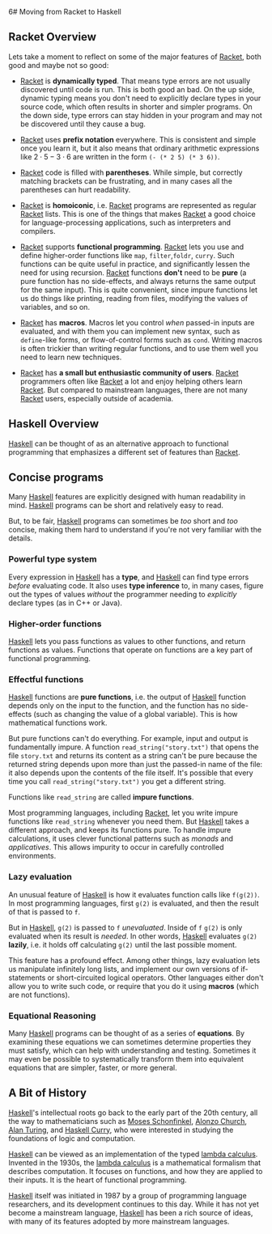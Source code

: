 6# Moving from Racket to Haskell

## Racket Overview

Lets take a moment to reflect on some of the major features of [Racket], both
good and maybe not so good:

- [Racket] is **dynamically typed**. That means type errors are not usually
  discovered until code is run. This is both good an bad. On the up side,
  dynamic typing means you don't need to explicitly declare types in your
  source code, which often results in shorter and simpler programs. On the
  down side, type errors can stay hidden in your program and may not be
  discovered until they cause a bug.

- [Racket] uses **prefix notation** everywhere. This is consistent and simple
  once you learn it, but it also means that ordinary arithmetic expressions
  like $2 \cdot 5 - 3 \cdot 6$ are written in the form `(- (* 2 5) (* 3 6))`.

- [Racket] code is filled with **parentheses**. While simple, but correctly
  matching brackets can be frustrating, and in many cases all the parentheses
  can hurt readability.

- [Racket] is **homoiconic**, i.e. [Racket] programs are represented as
  regular [Racket] lists. This is one of the things that makes [Racket] a good
  choice for language-processing applications, such as interpreters and
  compilers.

- [Racket] supports **functional programming**. [Racket] lets you use and
  define higher-order functions like `map`, `filter`,`foldr`, `curry`. Such
  functions can be quite useful in practice, and significantly lessen the need
  for using recursion. [Racket] functions **don't** need to be **pure** (a
  pure function has no side-effects, and always returns the same output for
  the same input). This is quite convenient, since impure functions let us do
  things like printing, reading from files, modifying the values of variables,
  and so on.

- [Racket] has **macros**. Macros let you control *when* passed-in inputs are
  evaluated, and with them you can implement new syntax, such as `define`-like
  forms, or flow-of-control forms such as `cond`. Writing macros is often
  trickier than writing regular functions, and to use them well you need to
  learn new techniques.

- [Racket] has **a small but enthusiastic community of users**. [Racket]
  programmers often like [Racket] a lot and enjoy helping others learn
  [Racket]. But compared to mainstream languages, there are not many [Racket]
  users, especially outside of academia.


## Haskell Overview

[Haskell] can be thought of as an alternative approach to functional
programming that emphasizes a different set of features than [Racket].

## Concise programs

Many [Haskell] features are explicitly designed with human readability in
mind. [Haskell] programs can be short and relatively easy to read.

But, to be fair, [Haskell] programs can sometimes be *too* short and *too*
concise, making them hard to understand if you're not very familiar with the
details.

### Powerful type system

Every expression in [Haskell] has a **type**, and [Haskell] can find type
errors *before* evaluating code. It also uses **type inference** to, in many
cases, figure out the types of values *without* the programmer needing to
*explicitly* declare types (as in C++ or Java).

### Higher-order functions

[Haskell] lets you pass functions as values to other functions, and return
functions as values. Functions that operate on functions are a key part of
functional programming.

### Effectful functions

[Haskell] functions are **pure functions**, i.e. the output of [Haskell]
function depends only on the input to the function, and the function has no
side-effects (such as changing the value of a global variable). This is how
mathematical functions work.

But pure functions can't do everything. For example, input and output is
fundamentally impure. A function `read_string("story.txt")` that opens the
file `story.txt` and returns its content as a string can't be pure because the
returned string depends upon more than just the passed-in name of the file: it
also depends upon the contents of the file itself. It's possible that every
time you call `read_string("story.txt")` you get a different string.

Functions like `read_string` are called **impure functions**.

Most programming languages, including [Racket], let you write impure functions
like `read_string` whenever you need them. But [Haskell] takes a different
approach, and keeps its functions pure. To handle impure calculations, it uses
clever functional patterns such as *monads* and *applicatives*. This allows
impurity to occur in carefully controlled environments.

### Lazy evaluation

An unusual feature of [Haskell] is how it evaluates function calls like
`f(g(2))`. In most programming languages, first `g(2)` is evaluated, and then
the result of that is passed to `f`.

But in [Haskell], `g(2)` is passed to `f` *unevaluated*. Inside of `f` `g(2)`
is only evaluated when its result is *needed*. In other words, [Haskell]
evaluates `g(2)` **lazily**, i.e. it holds off calculating `g(2)` until the
last possible moment.

This feature has a profound effect. Among other things, lazy evaluation lets
us manipulate infinitely long lists, and implement our own versions of
if-statements or short-circuited logical operators. Other languages either
don't allow you to write such code, or require that you do it using **macros**
(which are not functions).


### Equational Reasoning

Many [Haskell] programs can be thought of as a series of **equations**. By
examining these equations we can sometimes determine properties they must
satisfy, which can help with understanding and testing. Sometimes it may even
be possible to systematically transform them into equivalent equations that
are simpler, faster, or more general.


## A Bit of History

[Haskell]'s intellectual roots go back to the early part of the 20th century,
all the way to mathematicians such as [Moses
Schonfinkel](https://en.wikipedia.org/wiki/Moses_Sch%C3%B6nfinkel), [Alonzo
Church](https://en.wikipedia.org/wiki/Alonzo_Church), [Alan
Turing](https://en.wikipedia.org/wiki/Alan_Turing), and [Haskell
Curry](https://en.wikipedia.org/wiki/Haskell_Curry), who were interested in
studying the foundations of logic and computation.

[Haskell] can be viewed as an implementation of the typed [lambda
calculus](https://en.wikipedia.org/wiki/Lambda_calculus). Invented in the
1930s, the [lambda calculus](https://en.wikipedia.org/wiki/Lambda_calculus) is
a mathematical formalism that describes computation. It focuses on functions,
and how they are applied to their inputs. It is the heart of functional
programming.

[Haskell] itself was initiated in 1987 by a group of programming language
researchers, and its development continues to this day. While it has not yet
become a mainstream language, [Haskell] has been a rich source of ideas, with
many of its features adopted by more mainstream languages.

[Racket]: https://racket-lang.org/
[Haskell]: https://en.wikipedia.org/wiki/Haskell_(programming_language)
